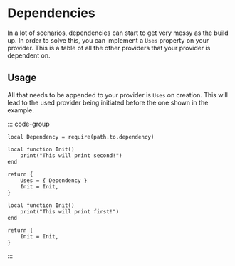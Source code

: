 # Dependencies

In a lot of scenarios, dependencies can start to get very messy as the build up. In order to solve this, you can implement a `Uses` property on your provider. This is a table of all the other providers that your provider is dependent on.

## Usage

All that needs to be appended to your provider is `Uses` on creation. This will lead to the used provider being initiated before the one shown in the example.

::: code-group
```luau [provider.luau]
local Dependency = require(path.to.dependency)

local function Init()
    print("This will print second!")
end

return {
    Uses = { Dependency }
    Init = Init,
}
```

```luau [dependency.luau]
local function Init()
    print("This will print first!")
end

return {
    Init = Init,
}
```
:::
